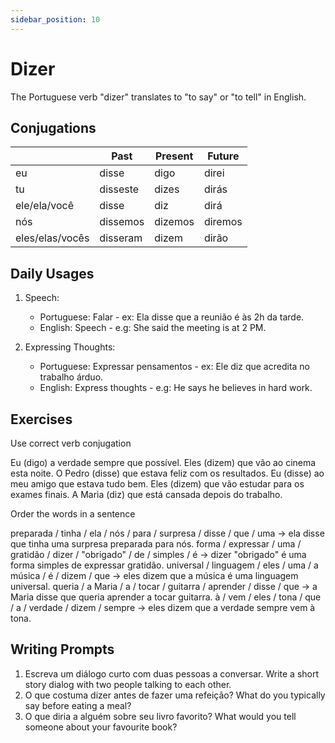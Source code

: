 ```yaml
---
sidebar_position: 10
---
```


# Dizer

The Portuguese verb "dizer" translates to "to say" or "to tell" in English.

## Conjugations

|                 | Past     | Present | Future  |
| --------------- | -------- | ------- | ------- |
| eu              | disse    | digo    | direi   |
| tu              | disseste | dizes   | dirás   |
| ele/ela/você    | disse    | diz     | dirá    |
| nós             | dissemos | dizemos | diremos |
| eles/elas/vocês | disseram | dizem   | dirão   |

## Daily Usages

1. Speech:

   - Portuguese: Falar - ex: Ela disse que a reunião é às 2h da tarde.
   - English: Speech - e.g: She said the meeting is at 2 PM.

2. Expressing Thoughts:

   - Portuguese: Expressar pensamentos - ex: Ele diz que acredita no trabalho árduo.
   - English: Express thoughts - e.g: He says he believes in hard work.

## Exercises

Use correct verb conjugation

Eu (digo) a verdade sempre que possível.
Eles (dizem) que vão ao cinema esta noite.
O Pedro (disse) que estava feliz com os resultados.
Eu (disse) ao meu amigo que estava tudo bem.
Eles (dizem) que vão estudar para os exames finais.
A Maria (diz) que está cansada depois do trabalho.

Order the words in a sentence

preparada / tinha / ela / nós / para / surpresa / disse / que / uma -> ela disse que tinha uma surpresa preparada para nós.
forma / expressar / uma / gratidão / dizer / "obrigado" / de / simples / é -> dizer "obrigado" é uma forma simples de expressar gratidão.
universal / linguagem / eles / uma / a música / é / dizem / que -> eles dizem que a música é uma linguagem universal.
queria / a Maria / a / tocar / guitarra / aprender / disse / que -> a Maria disse que queria aprender a tocar guitarra.
à / vem / eles / tona / que / a / verdade / dizem / sempre -> eles dizem que a verdade sempre vem à tona.

## Writing Prompts

1. Escreva um diálogo curto com duas pessoas a conversar. Write a short story dialog with two people talking to each other.
2. O que costuma dizer antes de fazer uma refeição? What do you typically say before eating a meal?
3. O que diria a alguém sobre seu livro favorito? What would you tell someone about your favourite book?
